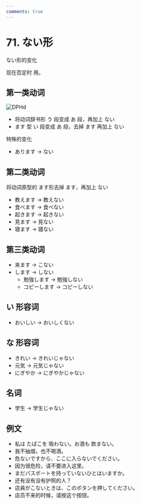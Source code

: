 ```yaml
---
comments: true
---
```


# 71. ない形

ない形的变化

现在否定时 用。

## 第一类动词

![DPHd](https://photo.einverne.info/images/2023/07/23/DPHd.png)

- 将动词辞书形 う 段变成 あ 段，再加上 ない
- ます 型 い 段变成 あ 段，去掉 ます 再加上 ない

特殊的变化

- あります -> ない

## 第二类动词

将动词原型的 ます形去掉 ます，再加上 ない

- 教えます -> 教えない
- 食べます -> 食べない
- 起きます -> 起きない
- 見ます -> 見ない
- 寝ます -> 寝ない

## 第三类动词

- 来ます -> こない
- します -> しない
    - 勉強します -> 勉強しない
    - コピーします -> コピーしない

## い 形容词

- おいしい -> おいしくない

## な 形容词

- きれい -> きれいじゃない
- 元気 -> 元気じゃない
- にぎやか -> にぎやかじゃない

## 名词

- 学生 -> 学生じゃない

## 例文

- 私は たばこを 吸わない。お酒も 飲まない。
- 我不抽烟，也不喝酒。
- 危ないですから、ここに入らないでください。
- 因为很危险，请不要进入这里。
- まだパスポートを持っていないひとはいますか。
- 还有没有没有护照的人？
- 店員がこないときは、このポタンを押してください。
- 店员不来的时候，请按这个按钮。
